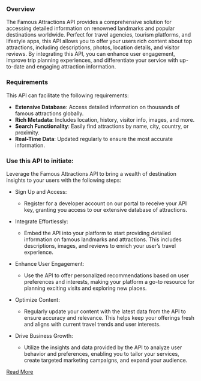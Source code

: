 ### Overview

The Famous Attractions API provides a comprehensive solution for accessing detailed information on renowned landmarks and popular destinations worldwide. Perfect for travel agencies, tourism platforms, and lifestyle apps, this API allows you to offer your users rich content about top attractions, including descriptions, photos, location details, and visitor reviews. By integrating this API, you can enhance user engagement, improve trip planning experiences, and differentiate your service with up-to-date and engaging attraction information.

### Requirements

This API can facilitate the following requirements:


- **Extensive Database**: Access detailed information on thousands of famous attractions globally.
- **Rich Metadata**: Includes location, history, visitor info, images, and more.
- **Search Functionality**: Easily find attractions by name, city, country, or proximity.
- **Real-Time Data**: Updated regularly to ensure the most accurate information.

### Use this API to initiate:

Leverage the Famous Attractions API to bring a wealth of destination insights to your users with the following steps:

- Sign Up and Access:
    - Register for a developer account on our portal to receive your API key, granting you access to our extensive database of attractions.

- Integrate Effortlessly:
    - Embed the API into your platform to start providing detailed information on famous landmarks and attractions. 
      This includes descriptions, images, and reviews to enrich your user’s travel experience.


- Enhance User Engagement:
    - Use the API to offer personalized recommendations based on user preferences and interests, making your platform a go-to resource for planning exciting visits and exploring new places.

- Optimize Content:
    - Regularly update your content with the latest data from the API to ensure accuracy and relevance. This helps keep your offerings fresh and aligns with current travel trends and user interests.


- Drive Business Growth:
    - Utilize the insights and data provided by the API to analyze user behavior and preferences, enabling you to tailor your services, create targeted marketing campaigns, and expand your audience.

[Read More](#)
